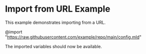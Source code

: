 # Import from URL Example

This example demonstrates importing from a URL.

@import "https://raw.githubusercontent.com/example/repo/main/config.mld"

The imported variables should now be available.